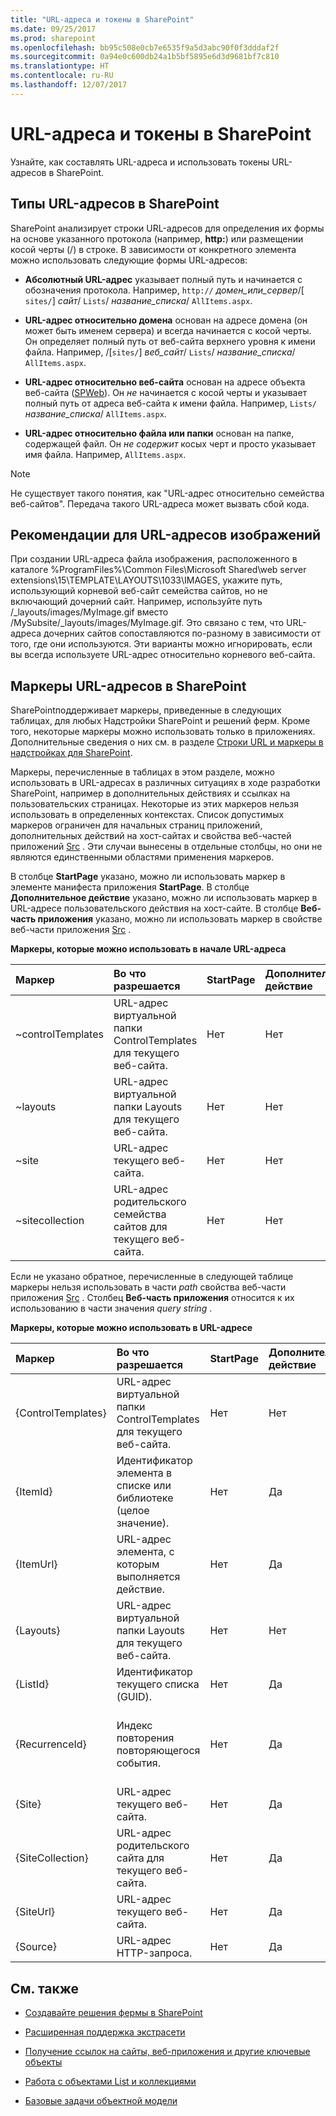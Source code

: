 ```yaml
---
title: "URL-адреса и токены в SharePoint"
ms.date: 09/25/2017
ms.prod: sharepoint
ms.openlocfilehash: bb95c508e0cb7e6535f9a5d3abc90f0f3dddaf2f
ms.sourcegitcommit: 0a94e0c600db24a1b5bf5895e6d3d9681bf7c810
ms.translationtype: HT
ms.contentlocale: ru-RU
ms.lasthandoff: 12/07/2017
---
```

# <a name="urls-and-tokens-in-sharepoint"></a>URL-адреса и токены в SharePoint
Узнайте, как составлять URL-адреса и использовать токены URL-адресов в SharePoint.

## <a name="types-of-urls-in-sharepoint"></a>Типы URL-адресов в SharePoint
<a name="TypesOfURLs"> </a>

SharePoint анализирует строки URL-адресов для определения их формы на основе указанного протокола (например, **http:**) или размещении косой черты (/) в строке. В зависимости от конкретного элемента можно использовать следующие формы URL-адресов:
  
    
    

- **Абсолютный URL-адрес** указывает полный путь и начинается с обозначения протокола. Например, `http://` _домен_или_сервер_/[ `sites/`] _сайт_/ `Lists`/ _название_списка_/ `AllItems.aspx`.
    
  
- **URL-адрес относительно домена** основан на адресе домена (он может быть именем сервера) и всегда начинается с косой черты. Он определяет полный путь от веб-сайта верхнего уровня к имени файла. Например, /[`sites/`] _веб_сайт_/ `Lists`/ _название_списка_/ `AllItems.aspx`. 
    
  
- **URL-адрес относительно веб-сайта** основан на адресе объекта веб-сайта ([SPWeb](https://msdn.microsoft.com/library/Microsoft.SharePoint.SPWeb.aspx)). Он _не_ начинается с косой черты и указывает полный путь от адреса веб-сайта к имени файла. Например, `Lists/` _название_списка_/ `AllItems.aspx`.
    
  
- **URL-адрес относительно файла или папки** основан на папке, содержащей файл. Он _не содержит_ косых черт и просто указывает имя файла. Например, `AllItems.aspx`.
    
> [!NOTE] 
> Не существует такого понятия, как "URL-адрес относительно семейства веб-сайтов". Передача такого URL-адреса может вызвать сбой кода. 
  
    
    


## <a name="good-practice-for-image-urls"></a>Рекомендации для URL-адресов изображений
<a name="GoodPracticeImageURL"> </a>

При создании URL-адреса файла изображения, расположенного в каталоге %ProgramFiles%\\Common Files\\Microsoft Shared\\web server extensions\\15\\TEMPLATE\\LAYOUTS\\1033\\IMAGES, укажите путь, использующий корневой веб-сайт семейства сайтов, но не включающий дочерний сайт. Например, используйте путь /_layouts/images/MyImage.gif вместо /MySubsite/_layouts/images/MyImage.gif. Это связано с тем, что URL-адреса дочерних сайтов сопоставляются по-разному в зависимости от того, где они используются. Эти варианты можно игнорировать, если вы всегда используете URL-адрес относительно корневого веб-сайта.
  
    
    

## <a name="url-tokens-in-sharepoint"></a>Маркеры URL-адресов в SharePoint
<a name="URLtokens"> </a>

SharePointподдерживает маркеры, приведенные в следующих таблицах, для любых Надстройки SharePoint и решений ферм. Кроме того, некоторые маркеры можно использовать только в приложениях. Дополнительные сведения о них см. в разделе  [Строки URL и маркеры в надстройках для SharePoint](http://msdn.microsoft.com/library/800ec8cd-a448-46bc-b41e-d4030eeb4048%28Office.15%29.aspx).
  
    
    
Маркеры, перечисленные в таблицах в этом разделе, можно использовать в URL-адресах в различных ситуациях в ходе разработки SharePoint, например в дополнительных действиях и ссылках на пользовательских страницах. Некоторые из этих маркеров нельзя использовать в определенных контекстах. Список допустимых маркеров ограничен для начальных страниц приложений, дополнительных действий на хост-сайтах и свойства веб-частей приложений  [Src](https://msdn.microsoft.com/library/Microsoft.SharePoint.WebControls.SPAppIFrame.Src.aspx) . Эти случаи вынесены в отдельные столбцы, но они не являются единственными областями применения маркеров.
  
    
    
В столбце **StartPage** указано, можно ли использовать маркер в элементе манифеста приложения **StartPage**. В столбце **Дополнительное действие** указано, можно ли использовать маркер в URL-адресе пользовательского действия на хост-сайте. В столбце **Веб-часть приложения** указано, можно ли использовать маркер в свойстве веб-части приложения [Src](https://msdn.microsoft.com/library/Microsoft.SharePoint.WebControls.SPAppIFrame.Src.aspx) .
  
    
    

**Маркеры, которые можно использовать в начале URL-адреса**


|**Маркер**|**Во что разрешается**|**StartPage**|**Дополнительное действие**|**Веб-часть приложения**|**Замечания**|
|:-----|:-----|:-----|:-----|:-----|:-----|
|~controlTemplates  <br/> |URL-адрес виртуальной папки ControlTemplates для текущего веб-сайта.  <br/> |Нет  <br/> |Нет  <br/> |Нет  <br/> ||
|~layouts  <br/> |URL-адрес виртуальной папки Layouts для текущего веб-сайта.  <br/> |Нет  <br/> |Нет  <br/> |Нет  <br/> ||
|~site  <br/> |URL-адрес текущего веб-сайта.  <br/> |Нет  <br/> |Нет  <br/> |Да  <br/> ||
|~sitecollection  <br/> |URL-адрес родительского семейства сайтов для текущего веб-сайта.  <br/> |Нет  <br/> |Нет  <br/> |Да  <br/> ||
   
Если не указано обратное, перечисленные в следующей таблице маркеры нельзя использовать в части  *path*  свойства веб-части приложения [Src](https://msdn.microsoft.com/library/Microsoft.SharePoint.WebControls.SPAppIFrame.Src.aspx) . Столбец **Веб-часть приложения** относится к их использованию в части значения *query string*  .
  
    
    

**Маркеры, которые можно использовать в URL-адресе**


|**Маркер**|**Во что разрешается**|**StartPage**|**Дополнительное действие**|**Веб-часть приложения**|**Замечания**|
|:-----|:-----|:-----|:-----|:-----|:-----|
|{ControlTemplates}  <br/> |URL-адрес виртуальной папки ControlTemplates для текущего веб-сайта.  <br/> |Нет  <br/> |Нет  <br/> |Нет  <br/> ||
|{ItemId}  <br/> |Идентификатор элемента в списке или библиотеке (целое значение).  <br/> |Нет  <br/> |Да  <br/> |Нет  <br/> ||
|{ItemUrl}  <br/> |URL-адрес элемента, с которым выполняется действие.  <br/> |Нет  <br/> |Да  <br/> |Нет  <br/> ||
|{Layouts}  <br/> |URL-адрес виртуальной папки Layouts для текущего веб-сайта.  <br/> |Нет  <br/> |Нет  <br/> |Нет  <br/> ||
|{ListId}  <br/> |Идентификатор текущего списка (GUID).  <br/> |Нет  <br/> |Да  <br/> |Нет  <br/> ||
|{RecurrenceId}  <br/> |Индекс повторения повторяющегося события.  <br/> |Нет  <br/> |Да  <br/> |Нет  <br/> |Этот маркер не поддерживается для контекстных меню элементов списков.  <br/> |
|{Site}  <br/> |URL-адрес текущего веб-сайта.  <br/> |Нет  <br/> |Да  <br/> |Да  <br/> ||
|{SiteCollection}  <br/> |URL-адрес родительского сайта для текущего веб-сайта.  <br/> |Нет  <br/> |Да  <br/> |Да  <br/> ||
|{SiteUrl}  <br/> |URL-адрес текущего веб-сайта.  <br/> |Нет  <br/> |Да  <br/> |Нет  <br/> ||
|{Source}  <br/> |URL-адрес HTTP-запроса.  <br/> |Нет  <br/> |Да  <br/> |Нет  <br/> ||
   

## <a name="see-also"></a>См. также
<a name="SP15URLS_addlresources"> </a>


-  [Создавайте решения фермы в SharePoint](https://msdn.microsoft.com/ru-RU/library/office/jj163902.aspx)
    
  
-  [Расширенная поддержка экстрасети](http://msdn.microsoft.com/library/21d67796-23c5-4339-8f0e-124208d21ab2%28Office.15%29.aspx)
    
  
-  [Получение ссылок на сайты, веб-приложения и другие ключевые объекты](http://msdn.microsoft.com/library/8623ef1d-e3cc-426c-84a3-6379e0ae284f%28Office.15%29.aspx)
    
  
-  [Работа с объектами List и коллекциями](http://msdn.microsoft.com/library/d4167b10-6f1e-49f1-8b22-16ce20012a27%28Office.15%29.aspx)
    
  
-  [Базовые задачи объектной модели](http://msdn.microsoft.com/library/94d6898d-6a0f-43a7-ad06-1b27ec6916ea%28Office.15%29.aspx)
    
  
